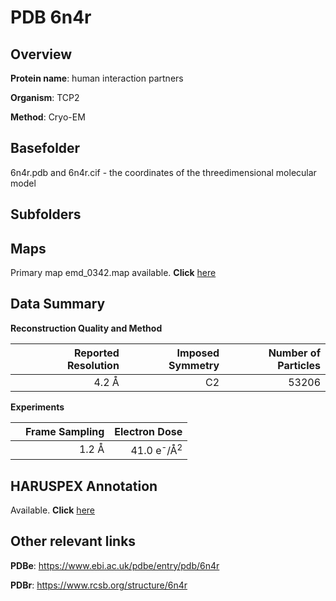 # PDB 6n4r

## Overview

**Protein name**: human interaction partners

**Organism**: TCP2

**Method**: Cryo-EM



## Basefolder

6n4r.pdb and 6n4r.cif - the coordinates of the threedimensional molecular model

## Subfolders









## Maps

Primary map emd_0342.map available. **Click** [here](http://ftp.wwpdb.org/pub/emdb/structures/EMD-0342/map/) 

## Data Summary
**Reconstruction Quality and Method**

|   | Reported Resolution | Imposed Symmetry | Number of Particles |
|---|-------------:|----------------:|--------------:|
|   |4.2 Å|C2|53206|

**Experiments**

|   | Frame Sampling | Electron Dose |
|---|-------------:|----------------:|
|   |1.2 Å|41.0 e<sup>-</sup>/Å<sup>2</sup>|

## HARUSPEX Annotation

Available. **Click** [here](https://zenodo.org/record/3820235)

## Other relevant links 
**PDBe**:  https://www.ebi.ac.uk/pdbe/entry/pdb/6n4r
 
**PDBr**: https://www.rcsb.org/structure/6n4r 

